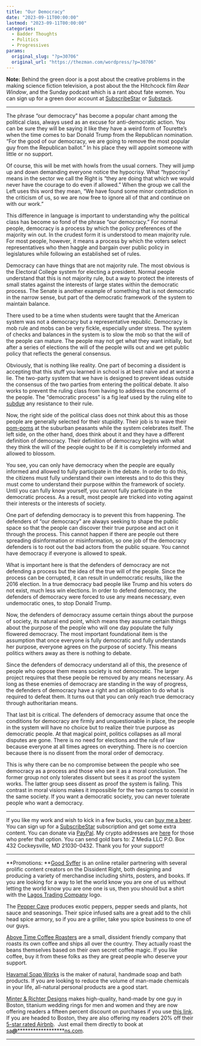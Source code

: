 ```yaml
---
title: "Our Democracy"
date: "2023-09-11T00:00:00"
lastmod: "2023-09-11T00:00:00"
categories:
  - Badder Thoughts
  - Politics
  - Progressives
params:
  original_slug: "?p=30706"
  original_url: "https://thezman.com/wordpress/?p=30706"
---
```


**Note:** Behind the green door is a post about the creative problems in
the making science fiction television, a post about the the Hitchcock
film *Rear Window*, and the Sunday podcast which is a rant about fate
women. You can sign up for a green door account at
<a href="https://www.subscribestar.com/the-z-blog" rel="noopener"
target="_blank">SubscribeStar</a> or
<a href="https://thedissident.substack.com/" rel="noopener"
target="_blank">Substack</a>.

------------------------------------------------------------------------

The phrase “our democracy” has become a popular chant among the
political class, always used as an excuse for anti-democratic action.
You can be sure they will be saying it like they have a weird form of
Tourette’s when the time comes to bar Donald Trump from the Republican
nomination. “For the good of our democracy, we are going to remove the
most popular guy from the Republican ballot.” In his place they will
appoint someone with little or no support.

Of course, this will be met with howls from the usual corners. They will
jump up and down demanding everyone notice the hypocrisy. What
“hypocrisy” means in the sector we call the Right is “they are doing
that which we would never have the courage to do even if allowed.” When
the group we call the Left uses this word they mean, “We have found some
minor contradiction in the criticism of us, so we are now free to ignore
all of that and continue on with our work.”

This difference in language is important to understanding why the
political class has become so fond of the phrase “our democracy.” For
normal people, democracy is a process by which the policy preferences of
the majority win out. In the crudest form it is understood to mean
majority rule. For most people, however, it means a process by which the
voters select representatives who then haggle and bargain over public
policy in legislatures while following an established set of rules.

Democracy can have things that are not majority rule. The most obvious
is the Electoral College system for electing a president. Normal people
understand that this is not majority rule, but a way to protect the
interests of small states against the interests of large states within
the democratic process. The Senate is another example of something that
is not democratic in the narrow sense, but part of the democratic
framework of the system to maintain balance.

There used to be a time when students were taught that the American
system was not a democracy but a representative republic. Democracy is
mob rule and mobs can be very fickle, especially under stress. The
system of checks and balances in the system is to slow the mob so that
the will of the people can mature. The people may not get what they want
initially, but after a series of elections the will of the people wills
out and we get public policy that reflects the general consensus.

Obviously, that is nothing like reality. One part of becoming a
dissident is accepting that this stuff you learned in school is at best
naïve and at worst a lie. The two-party system that we have is designed
to prevent ideas outside the consensus of the two parties from entering
the political debate. It also works to prevent the ruling class from
having to address the concerns of the people. The “democratic process”
is a fig leaf used by the ruling elite to <a
href="https://www.cambridge.org/core/journals/perspectives-on-politics/article/testing-theories-of-american-politics-elites-interest-groups-and-average-citizens/62327F513959D0A304D4893B382B992B"
rel="noopener" target="_blank">subdue</a> any resistance to their rule.

Now, the right side of the political class does not think about this as
those people are generally selected for their stupidity. Their job is to
wave their <a
href="https://fivethirtyeight.com/wp-content/uploads/2022/11/GettyImages-1430544867-4x3-1.jpg?w=916"
rel="noopener" target="_blank">pom-poms</a> at the suburban peasants
while the system celebrates itself. The left side, on the other hand,
does think about it and they have a different definition of democracy.
Their definition of democracy begins with what they think the will of
the people ought to be if it is completely informed and allowed to
blossom.

You see, you can only have democracy when the people are equally
informed and allowed to fully participate in the debate. In order to do
this, the citizens must fully understand their own interests and to do
this they must come to understand their purpose within the framework of
society. Until you can fully know yourself, you cannot fully participate
in the democratic process. As a result, most people are tricked into
voting against their interests or the interests of society.

One part of defending democracy is to prevent this from happening. The
defenders of “our democracy” are always seeking to shape the public
space so that the people can discover their true purpose and act on it
through the process. This cannot happen if there are people out there
spreading disinformation or misinformation, so one job of the democracy
defenders is to root out the bad actors from the public square. You
cannot have democracy if everyone is allowed to speak.

What is important here is that the defenders of democracy are not
defending a process but the idea of the true will of the people. Since
the process can be corrupted, it can result in undemocratic results,
like the 2016 election. In a true democracy bad people like Trump and
his voters do not exist, much less win elections. In order to defend
democracy, the defenders of democracy were forced to use any means
necessary, even undemocratic ones, to stop Donald Trump.

Now, the defenders of democracy assume certain things about the purpose
of society, its natural end point, which means they assume certain
things about the purpose of the people who will one day populate the
fully flowered democracy. The most important foundational item is the
assumption that once everyone is fully democratic and fully understands
her purpose, everyone agrees on the purpose of society. This means
politics withers away as there is nothing to debate.

Since the defenders of democracy understand all of this, the presence of
people who oppose them means society is not democratic. The larger
project requires that these people be removed by any means necessary. As
long as these enemies of democracy are standing in the way of progress,
the defenders of democracy have a right and an obligation to do what is
required to defeat them. It turns out that you can only reach true
democracy through authoritarian means.

That last bit is critical. The defenders of democracy assume that once
the conditions for democracy are firmly and unquestionable in place, the
people in the system will have no choice but to realize their true
purpose as democratic people. At that magical point, politics collapses
as all moral disputes are gone. There is no need for elections and the
rule of law because everyone at all times agrees on everything. There is
no coercion because there is no dissent from the moral order of
democracy.

This is why there can be no compromise between the people who see
democracy as a process and those who see it as a moral conclusion. The
former group not only tolerates dissent but sees it as proof the system
works. The latter group sees dissent as proof the system is failing.
This contrast in moral visions makes it impossible for the two camps to
coexist in the same society. If you want a democratic society, you can
never tolerate people who want a democracy.

------------------------------------------------------------------------

If you like my work and wish to kick in a few bucks, you can
<a href="https://www.buymeacoffee.com/mujolulu" rel="noopener"
target="_blank">buy me a beer</a>. You can sign up for a
<a href="https://www.subscribestar.com/the-z-blog" rel="noopener"
target="_blank">SubscribeStar</a> subscription and get some extra
content. You can donate via <a
href="https://www.paypal.com/donate/?cmd=_s-xclick&amp;hosted_button_id=UDAS2Q8JYA6CN&amp;source=url"
rel="noopener" target="_blank">PayPal</a>. My crypto addresses are
<a href="https://thezman.com/wordpress/?page_id=22713" rel="noopener"
target="_blank">here</a> for those who prefer that option. You can send
gold bars to: Z Media LLC P.O. Box 432 Cockeysville, MD 21030-0432.
Thank you for your support!

------------------------------------------------------------------------

**Promotions: **<a href="https://goodsvffer.com/" rel="noopener" target="_blank">Good
Svffer</a> is an online retailer partnering with several prolific
content creators on the Dissident Right, both designing and producing a
variety of merchandise including shirts, posters, and books. If you are
looking for a way to let the world know you are one of us without
letting the world know you are one one is us, then you should but a
shirt with the
<a href="https://goodsvffer.com/products/lagos-trading-company"
rel="noopener" target="_blank">Lagos Trading Company</a> logo.

The <a href="https://peppercave.com/shop/ols/products" rel="noopener"
target="_blank">Pepper Cave</a> produces exotic peppers, pepper seeds
and plants, hot sauce and seasonings. Their spice infused salts are a
great add to the chili head spice armory, so if you are a griller, take
you spice business to one of our guys.

<a href="https://abovetimecoffee.com/" rel="noopener"
target="_blank">Above Time Coffee Roasters</a> are a small, dissident
friendly company that roasts its own coffee and ships all over the
country. They actually roast the beans themselves based on their own
secret coffee magic. If you like coffee, buy it from these folks as they
are great people who deserve your support.

<a href="https://havamalsoapworks.com/" rel="noopener"
target="_blank">Havamal Soap Works</a> is the maker of natural, handmade
soap and bath products. If you are looking to reduce the volume of
man-made chemicals in your life, all-natural personal products are a
good start.

<a href="https://www.minterandrichterdesigns.com/"
rel="noreferrer nofollow noopener" target="_blank">Minter &amp; Richter
Designs</a> makes high-quality, hand-made by one guy in Boston, titanium
wedding rings for men and women and they are now offering readers a
fifteen percent discount on purchases if you use
<a href="https://www.minterandrichterdesigns.com/discount/ZMAN"
rel="noreferrer nofollow noopener" target="_blank">this link</a>.
<span class="highlight"><span class="colour"><span class="font"><span class="size">If
you are headed to Boston, they are also offering my readers 20% off
their <a
href="https://www.airbnb.com/users/7988017/listings?user_id=7988017&amp;s=3"
rel="noopener noreferrer" target="_blank">5-star rated Airbnb</a>.  Just
email them directly to book at
<a href="mailto:sa***@*********************ns.com"
data-original-string="gWgsjrcJmjJ55uGdY/0pBg==cb7XZVwyIA7hnnNbEG0M0EFcWa53Q/4qys3kNJYxD0KRnA9vWsaCiaC5N/J0QFeO+rj"><span
class="apbct-email-encoder"
data-original-string="2bGXfDw4M02mdt/2zMlfgg==cb7GRJSam4y5lxXqFMcOe04uVoRadCdw9DAYXMKfPQ771SXzMXIsPhVvadjC6gakTnP"
title="This contact has been encoded by Anti-Spam by CleanTalk. Click to decode. To finish the decoding make sure that JavaScript is enabled in your browser.">sa<span
class="apbct-blur">***</span>@<span
class="apbct-blur">*********************</span>ns.com</span></a>.</span></span></span></span>

------------------------------------------------------------------------
